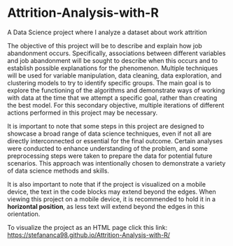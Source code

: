 # Attrition-Analysis-with-R
A Data Science project where I analyze a dataset about work attrition

The objective of this project will be to describe and explain how job abandonment occurs. Specifically, associations between different variables and job abandonment will be sought to describe when this occurs and to establish possible explanations for the phenomenon. Multiple techniques will be used for variable manipulation, data cleaning, data exploration, and clustering models to try to identify specific groups. The main goal is to explore the functioning of the algorithms and demonstrate ways of working with data at the time that we attempt a specific goal, rather than creating the best model. For this secondary objective, multiple iterations of different actions performed in this project may be necessary.

It is important to note that some steps in this project are designed to showcase a broad range of data science techniques, even if not all are directly interconnected or essential for the final outcome. Certain analyses were conducted to enhance understanding of the problem, and some preprocessing steps were taken to prepare the data for potential future scenarios. This approach was intentionally chosen to demonstrate a variety of data science methods and skills.

It is also important to note that if the project is visualized on a mobile device, the text in the code blocks may extend beyond the edges. When viewing this project on a mobile device, it is recommended to hold it in a **horizontal position**, as less text will extend beyond the edges in this orientation.

To visualize the project as an HTML page click this link: https://stefananca98.github.io/Attrition-Analysis-with-R/
